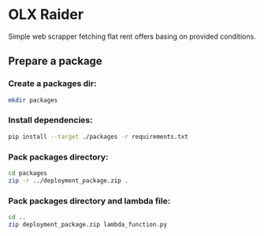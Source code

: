 # OLX Raider

Simple web scrapper fetching flat rent offers basing on provided conditions.



## Prepare a package


### Create a packages dir:
```bash
mkdir packages
```

### Install dependencies:
```bash
pip install --target ./packages -r requirements.txt
```


### Pack packages directory:
```bash
cd packages
zip -r ../deployment_package.zip .
```

### Pack packages directory and lambda file:
```bash
cd ..
zip deployment_package.zip lambda_function.py
```